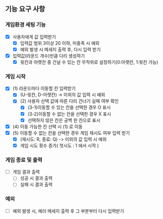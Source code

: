 ## 기능 요구 사항

### 게임환경 세팅 기능
- [x] 사용자에게 값 입력받기
  - [x] 입력값 범위 3이상 20 이하, 미충족 시 예외
  - [x] 예외 발생 시 메세지 출력 후, 다시 입력 받기
- [x] 입력값(라운드 개수)만큼 다리 생성하기
  - [x] 윗칸과 아랫칸 중 건널 수 있는 칸 무작위로 설정하기(0:아랫칸, 1:윗칸 가능)
  
### 게임 시작
- [x] (1) 라운드마다 이동할 칸 입력받기
  - [x] (U-윗칸, D-아랫칸) -> 이외의 값 입력 시 예외
  - [x] (2) 사용자 선택 값에 따른 다리 건너기 실패 여부 확인
    - [x] (3-1)이동할 수 있는 칸을 선택한 경우 O 표시
    - [x] (3-2)이동할 수 없는 칸을 선택한 경우 X 표시
    - [x] 선택하지 않은 칸은 공백 한 칸으로 표시
- [x] (4) 이동 가능한 칸 선택 시 (1) 로 이동
- [x] (5) 이동할 수 없는 칸을 선택한 경우 게임 재시도 여부 입력 받기
  - [x] (재시도: R, 종료: Q) ->  이외의 값 입력 시 예외
  - [x] 게임 시도 횟수 증가( 첫시도 : 1 에서 시작 )
  
### 게임 종료 및 출력
- [ ] 게임 결과 출력
  - [ ] 성공 시 결과 출력
  - [ ] 실패 시 결과 출력

### 예외
-[ ] 예외 발생 시, 에러 메세지 출력 후 그 부분부터 다시 입력받기 